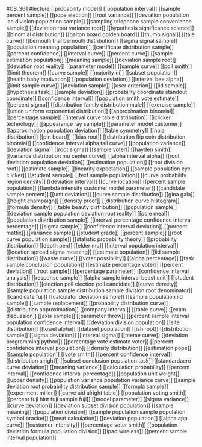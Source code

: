 #CS_361
#lecture
[[probability model]]
[[population interval]]
[[sample percent sample]]
[[pope election]]
[[root variance]]
[[deviation population ian division population sample]]
[[sampling telephone sample convenience sample]]
[[deviation root variance root]]
[[hypothesis significance science]]
[[binomial distribution]]
[[galton board golden board]]
[[thumb signal]]
[[tale curve]]
[[bernoulli trial bernoulli distribution]]
[[sigma signal sample]]
[[population meaning population]]
[[certificate distribution sample]]
[[percent confidence]]
[[interval curve]]
[[percent curve]]
[[sample estimation population]]
[[meaning sample]]
[[deviation sample root]]
[[deviation root reality]]
[[parameter model]]
[[sample curve]]
[[poll smith]]
[[limit theorem]]
[[curve sample]]
[[majority ni]]
[[subset population]]
[[health baby motivation]]
[[population deviation]]
[[interval bee alpha]]
[[limit sample curve]]
[[deviation sample]]
[[user criterion]]
[[iid sample]]
[[hypothesis task]]
[[sample deviation]]
[[probability coordinate standout coordinate]]
[[confidence interval]]
[[population smith vote estimate]]
[[percent sigma]]
[[distribution family distribution mule]]
[[exercise sample]]
[[union uniform exponential distribution]]
[[approximation binomial]]
[[percentage sample]]
[[interval curve table distribution]]
[[iclicker technology]]
[[appearance ray sample]]
[[parameter model customer]]
[[approximation population deviation]]
[[table symmetry]]
[[nola distribution]]
[[pin board]]
[[bias root]]
[[distribution flip coin distribution binomial]]
[[confidence interval alpha tail curve]]
[[population variance]]
[[deviation sigma]]
[[root sigma]]
[[sample voter]]
[[hayden smith]]
[[variance distribution mu center curve]]
[[alpha interval alpha]]
[[root deviation population deviation]]
[[estimation population]]
[[root division root]]
[[estimate sample]]
[[linearity expectation]]
[[sample population eye clicker]]
[[student sample]]
[[text sample population]]
[[curve probability region density]]
[[deviation interval]]
[[curve location]]
[[percent sample population]]
[[lambda intensity customer model parameter]]
[[candidate sample percent]]
[[unit deviation]]
[[curve sample distribution]]
[[gina gala]]
[[height champaign]]
[[density proof]]
[[distribution curve histogram]]
[[formula density]]
[[table beauty distribution]]
[[population sample]]
[[deviation sample population deviation root reality]]
[[pole meal]]
[[population distribution sample]]
[[interval percentage confidence interval percentage]]
[[sigma sample]]
[[confidence interval deviation]]
[[percent mattix]]
[[variance sample]]
[[student grade]]
[[percent sample]]
[[root curve population sample]]
[[statistic probability theory]]
[[probability distribution]]
[[depth pen]]
[[elder mu]]
[[interval population interval]]
[[location spread sigma meaning]]
[[estimate population]]
[[iid sample distribution]]
[[waste curve]]
[[voter possibility]]
[[alpha percentage]]
[[task sample conclusion population]]
[[estimate percentage voter]]
[[percent deviation]]
[[root sample]]
[[percentage parameter]]
[[confidence interval analysis]]
[[response sample]]
[[alpha sample interval beast unit]]
[[student distribution]]
[[election poll election poll candidate]]
[[curve density]]
[[sample population sample distribution sample division root denominator]]
[[candidate fuji]]
[[calculator deviation sample]]
[[sample population iid sample]]
[[sample replacement]]
[[probability distribution curve]]
[[distribution approximation]]
[[company interval]]
[[table curve]]
[[exam discussion]]
[[axis sample]]
[[parameter throw]]
[[percent sample interval population confidence interval]]
[[deviation division population]]
[[site distribution]]
[[towel alpha]]
[[dataset population]]
[[ish root]]
[[distribution sample]]
[[sigma deviation]]
[[interval sigma]]
[[meme curve]]
[[deviation programming python]]
[[percentage vote estimate voter]]
[[percent confidence interval population]]
[[density distribution]]
[[estimation pope]]
[[sample population]]
[[vote smith]]
[[percent confidence interval]]
[[distribution alright]]
[[subset conclusion population task]]
[[standardaero curve deviation]]
[[meaning variance]]
[[calculation probability]]
[[percent interval]]
[[confidence interval percentage]]
[[population unit weight]]
[[upper density]]
[[population variance population variance curve]]
[[sample deviation root probability distribution sample]]
[[formula sample]]
[[experiment miller]]
[[curve aid alright table]]
[[population voting smith]]
[[percent fuji hint fuji sample fuji]]
[[model parameter]]
[[sigma variance]]
[[curve deviation]]
[[deviation subset division population]]
[[sample meaning]]
[[population division]]
[[sample population sample population symbol bracket]]
[[meat calculation]]
[[deviation population]]
[[alpha app curve]]
[[customer intensity]]
[[percentage voter smith]]
[[population deviation formula population division]]
[[ipad wireless]]
[[percent sample interval population]]
